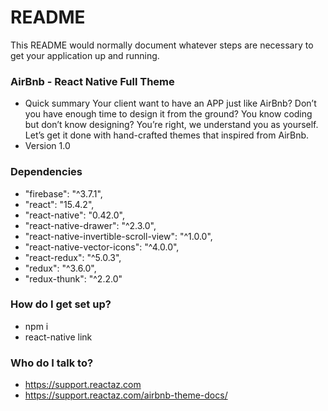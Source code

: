 # README #

This README would normally document whatever steps are necessary to get your application up and running.

### AirBnb - React Native Full Theme ###

* Quick summary
Your client want to have an APP just like AirBnb? Don’t you have enough time to design it from the ground? You know coding but don’t know designing? You’re right, we understand you as yourself. Let’s get it done with hand-crafted themes that inspired from AirBnb.
* Version 1.0

### Dependencies ###
* "firebase": "^3.7.1",
* "react": "15.4.2",
* "react-native": "0.42.0",
* "react-native-drawer": "^2.3.0",
* "react-native-invertible-scroll-view": "^1.0.0",
* "react-native-vector-icons": "^4.0.0",
* "react-redux": "^5.0.3",
* "redux": "^3.6.0",
* "redux-thunk": "^2.2.0"


### How do I get set up? ###

* npm i
* react-native link

### Who do I talk to? ###
* https://support.reactaz.com
* https://support.reactaz.com/airbnb-theme-docs/